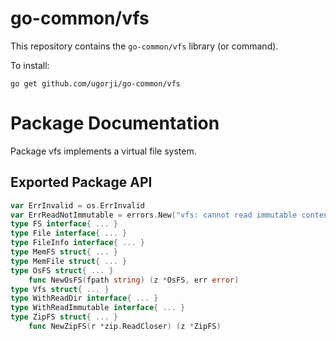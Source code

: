 # go-common/vfs

This repository contains the `go-common/vfs` library (or command).

To install:

```
go get github.com/ugorji/go-common/vfs
```

# Package Documentation


Package vfs implements a virtual file system.

## Exported Package API

```go
var ErrInvalid = os.ErrInvalid
var ErrReadNotImmutable = errors.New("vfs: cannot read immutable contents")
type FS interface{ ... }
type File interface{ ... }
type FileInfo interface{ ... }
type MemFS struct{ ... }
type MemFile struct{ ... }
type OsFS struct{ ... }
    func NewOsFS(fpath string) (z *OsFS, err error)
type Vfs struct{ ... }
type WithReadDir interface{ ... }
type WithReadImmutable interface{ ... }
type ZipFS struct{ ... }
    func NewZipFS(r *zip.ReadCloser) (z *ZipFS)
```
